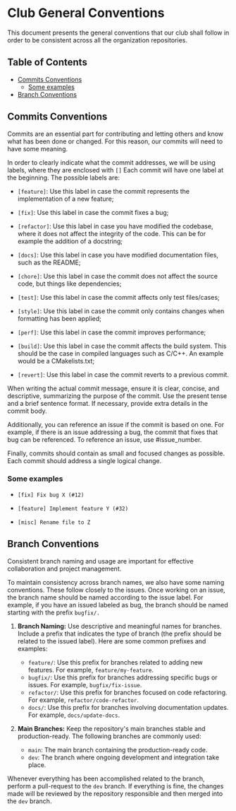 # Club General Conventions
This document presents the general conventions that our club shall follow in order to
be consistent across all the organization repositories.

## Table of Contents
<!--toc:start-->
- [Commits Conventions](#commits-conventions)
    - [Some examples](#some-examples)
- [Branch Conventions](#branch-conventions)
<!--toc:end-->


## Commits Conventions

Commits are an essential part for contributing and letting others and know what has been 
done or changed. For this reason, our commits will need to have some meaning.

In order to clearly indicate what the commit addresses, we will be using labels, where they are enclosed with `[]`
Each commit will have one label at the beginning. The possible labels are:

- `[feature]`: Use this label in case the commit represents the implementation of a new feature;

- `[fix]`: Use this label in case the commit fixes a bug;

- `[refactor]`: Use this label in case you have modified the codebase, where it does not affect 
the integrity of the code. This can be for example the addition of a docstring;

- `[docs]`: Use this label in case you have modified documentation files, such as
the README;

- `[chore]`: Use this label in case the commit does not affect the source code,
but things like dependencies;

- `[test]`: Use this label in case the commit affects only test files/cases;

- `[style]`: Use this label in case the commit only contains changes when 
formatting has been applied;

- `[perf]`: Use this label in case the commit improves performance;

- `[build]`: Use this label in case the commit affects the build system. 
This should be the case in compiled languages such as C/C++. An example would be a CMakelists.txt;

- `[revert]`: Use this label in case the commit reverts to a previous commit.

When writing the actual commit message, ensure it is clear, concise, and descriptive, 
summarizing the purpose of the commit. Use the present tense and a brief sentence format. 
If necessary, provide extra details in the commit body.

Additionally, you can reference an issue if the commit is based on one. 
For example, if there is an issue addressing a bug, the commit that fixes that bug can be referenced. 
To reference an issue, use #issue_number.

Finally, commits should contain as small and focused changes as possible. 
Each commit should address a single logical change.

### Some examples

- `[fix] Fix bug X (#12)`

- `[feature] Implement feature Y (#32)`

- `[misc] Rename file to Z`

## Branch Conventions

Consistent branch naming and usage are important for effective collaboration and project management.


To maintain consistency across branch names, we also have some naming conventions. These follow closely to the issues.
Once working on an issue, the branch name should be named according to the issue label. For example, if you have an issued labeled as bug,
the branch should be named starting with the prefix `bugfix/.`

1. **Branch Naming:** Use descriptive and meaningful names for branches. Include a prefix that indicates the type of branch (the prefix should be related to the issued label). Here are some common prefixes and examples:

    - `feature/`: Use this prefix for branches related to adding new features. For example, `feature/my-feature`.
    - `bugfix/`: Use this prefix for branches addressing specific bugs or issues. For example, `bugfix/fix-issue`.
    - `refactor/`: Use this prefix for branches focused on code refactoring. For example, `refactor/code-refactor`.
    - `docs/`: Use this prefix for branches involving documentation updates. For example, `docs/update-docs`.

1. **Main Branches:** Keep the repository's main branches stable and production-ready. The following branches are commonly used:

    - `main`: The main branch containing the production-ready code.
    - `dev`: The branch where ongoing development and integration take place.

Whenever everything has been accomplished related to the branch, perform a pull-request to the `dev` branch. 
If everything is fine, the changes made will be reviewed by the repository responsible and then merged into the `dev` branch.
